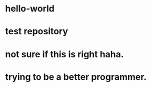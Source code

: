 # hello-world
# test repository
# not sure if this is right haha.
# trying to be a better programmer.
